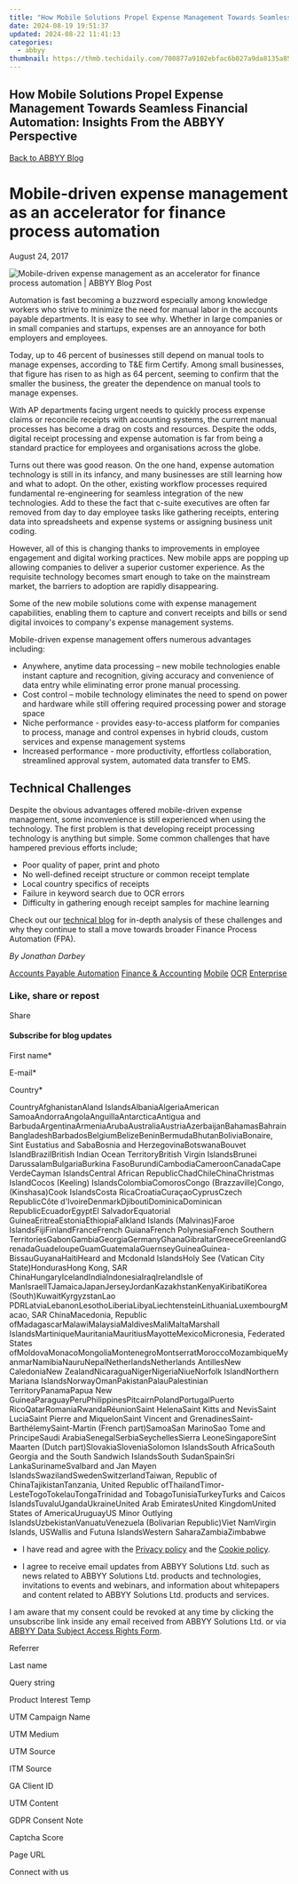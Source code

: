 ```yaml
---
title: "How Mobile Solutions Propel Expense Management Towards Seamless Financial Automation: Insights From the ABBYY Perspective"
date: 2024-08-19 19:51:37
updated: 2024-08-22 11:41:13
categories:
  - abbyy
thumbnail: https://thmb.techidaily.com/700877a9102ebfac6b027a9da8135a8597355f7b411786ceebe675ffa9f20381.jpg
---
```


## How Mobile Solutions Propel Expense Management Towards Seamless Financial Automation: Insights From the ABBYY Perspective

[Back to ABBYY Blog](https://tools.techidaily.com/abbyy/products/)

# Mobile-driven expense management as an accelerator for finance process automation

August 24, 2017

![Mobile-driven expense management as an accelerator for finance process automation | ABBYY Blog Post](https://static4.abbyy.com/abbyycommedia/25224/8648e_блог-и-smm_кадрирование-для-блога-24-августаblog.png) 

Automation is fast becoming a buzzword especially among knowledge workers who strive to minimize the need for manual labor in the accounts payable departments. It is easy to see why. Whether in large companies or in small companies and startups, expenses are an annoyance for both employers and employees.

Today, up to 46 percent of businesses still depend on manual tools to manage expenses, according to T&E firm Certify. Among small businesses, that figure has risen to as high as 64 percent, seeming to confirm that the smaller the business, the greater the dependence on manual tools to manage expenses.

With AP departments facing urgent needs to quickly process expense claims or reconcile receipts with accounting systems, the current manual processes has become a drag on costs and resources. Despite the odds, digital receipt processing and expense automation is far from being a standard practice for employees and organisations across the globe.

Turns out there was good reason. On the one hand, expense automation technology is still in its infancy, and many businesses are still learning how and what to adopt. On the other, existing workflow processes required fundamental re-engineering for seamless integration of the new technologies. Add to these the fact that c-suite executives are often far removed from day to day employee tasks like gathering receipts, entering data into spreadsheets and expense systems or assigning business unit coding.

However, all of this is changing thanks to improvements in employee engagement and digital working practices. New mobile apps are popping up allowing companies to deliver a superior customer experience. As the requisite technology becomes smart enough to take on the mainstream market, the barriers to adoption are rapidly disappearing.

Some of the new mobile solutions come with expense management capabilities, enabling them to capture and convert receipts and bills or send digital invoices to company's expense management systems.

Mobile-driven expense management offers numerous advantages including:

* Anywhere, anytime data processing – new mobile technologies enable instant capture and recognition, giving accuracy and convenience of data entry while eliminating error prone manual processing.
* Cost control – mobile technology eliminates the need to spend on power and hardware while still offering required processing power and storage space
* Niche performance - provides easy-to-access platform for companies to process, manage and control expenses in hybrid clouds, custom services and expense management systems
* Increased performance - more productivity, effortless collaboration, streamlined approval system, automated data transfer to EMS.

## Technical Challenges

Despite the obvious advantages offered mobile-driven expense management, some inconvenience is still experienced when using the technology. The first problem is that developing receipt processing technology is anything but simple. Some common challenges that have hampered previous efforts include;

* Poor quality of paper, print and photo
* No well-defined receipt structure or common receipt template
* Local country specifics of receipts
* Failure in keyword search due to OCR errors
* Difficulty in gathering enough receipt samples for machine learning

Check out our [technical blog](https://goo.gl/RCNdyW) for in-depth analysis of these challenges and why they continue to stall a move towards broader Finance Process Automation (FPA).

_By Jonathan Darbey_

[Accounts Payable Automation](https://tools.techidaily.com/abbyy/products/) [Finance & Accounting](https://tools.techidaily.com/abbyy/products/) [Mobile](https://tools.techidaily.com/abbyy/products/) [OCR](https://tools.techidaily.com/abbyy/products/) [Enterprise](https://tools.techidaily.com/abbyy/products/) 

### Like, share or repost

Share 

#### Subscribe for blog updates

First name\*

E-mail\*

Сountry\*

СountryAfghanistanAland IslandsAlbaniaAlgeriaAmerican SamoaAndorraAngolaAnguillaAntarcticaAntigua and BarbudaArgentinaArmeniaArubaAustraliaAustriaAzerbaijanBahamasBahrainBangladeshBarbadosBelgiumBelizeBeninBermudaBhutanBoliviaBonaire, Sint Eustatius and SabaBosnia and HerzegovinaBotswanaBouvet IslandBrazilBritish Indian Ocean TerritoryBritish Virgin IslandsBrunei DarussalamBulgariaBurkina FasoBurundiCambodiaCameroonCanadaCape VerdeCayman IslandsCentral African RepublicChadChileChinaChristmas IslandCocos (Keeling) IslandsColombiaComorosCongo (Brazzaville)Congo, (Kinshasa)Cook IslandsCosta RicaCroatiaCuraçaoCyprusCzech RepublicCôte d'IvoireDenmarkDjiboutiDominicaDominican RepublicEcuadorEgyptEl SalvadorEquatorial GuineaEritreaEstoniaEthiopiaFalkland Islands (Malvinas)Faroe IslandsFijiFinlandFranceFrench GuianaFrench PolynesiaFrench Southern TerritoriesGabonGambiaGeorgiaGermanyGhanaGibraltarGreeceGreenlandGrenadaGuadeloupeGuamGuatemalaGuernseyGuineaGuinea-BissauGuyanaHaitiHeard and Mcdonald IslandsHoly See (Vatican City State)HondurasHong Kong, SAR ChinaHungaryIcelandIndiaIndonesiaIraqIrelandIsle of ManIsraelITJamaicaJapanJerseyJordanKazakhstanKenyaKiribatiKorea (South)KuwaitKyrgyzstanLao PDRLatviaLebanonLesothoLiberiaLibyaLiechtensteinLithuaniaLuxembourgMacao, SAR ChinaMacedonia, Republic ofMadagascarMalawiMalaysiaMaldivesMaliMaltaMarshall IslandsMartiniqueMauritaniaMauritiusMayotteMexicoMicronesia, Federated States ofMoldovaMonacoMongoliaMontenegroMontserratMoroccoMozambiqueMyanmarNamibiaNauruNepalNetherlandsNetherlands AntillesNew CaledoniaNew ZealandNicaraguaNigerNigeriaNiueNorfolk IslandNorthern Mariana IslandsNorwayOmanPakistanPalauPalestinian TerritoryPanamaPapua New GuineaParaguayPeruPhilippinesPitcairnPolandPortugalPuerto RicoQatarRomaniaRwandaRéunionSaint HelenaSaint Kitts and NevisSaint LuciaSaint Pierre and MiquelonSaint Vincent and GrenadinesSaint-BarthélemySaint-Martin (French part)SamoaSan MarinoSao Tome and PrincipeSaudi ArabiaSenegalSerbiaSeychellesSierra LeoneSingaporeSint Maarten (Dutch part)SlovakiaSloveniaSolomon IslandsSouth AfricaSouth Georgia and the South Sandwich IslandsSouth SudanSpainSri LankaSurinameSvalbard and Jan Mayen IslandsSwazilandSwedenSwitzerlandTaiwan, Republic of ChinaTajikistanTanzania, United Republic ofThailandTimor-LesteTogoTokelauTongaTrinidad and TobagoTunisiaTurkeyTurks and Caicos IslandsTuvaluUgandaUkraineUnited Arab EmiratesUnited KingdomUnited States of AmericaUruguayUS Minor Outlying IslandsUzbekistanVanuatuVenezuela (Bolivarian Republic)Viet NamVirgin Islands, USWallis and Futuna IslandsWestern SaharaZambiaZimbabwe

* I have read and agree with the [Privacy policy](https://tools.techidaily.com/abbyy/products/) and the [Cookie policy](https://tools.techidaily.com/abbyy/products/).

* I agree to receive email updates from ABBYY Solutions Ltd. such as news related to ABBYY Solutions Ltd. products and technologies, invitations to events and webinars, and information about whitepapers and content related to ABBYY Solutions Ltd. products and services.  
    
I am aware that my consent could be revoked at any time by clicking the unsubscribe link inside any email received from ABBYY Solutions Ltd. or via [ABBYY Data Subject Access Rights Form](https://tools.techidaily.com/abbyy/products/).

Referrer

Last name

Query string

Product Interest Temp

UTM Campaign Name

UTM Medium

UTM Source

ITM Source

GA Client ID

UTM Content

GDPR Consent Note

Captcha Score

Page URL

Connect with us

<ins class="adsbygoogle"
     style="display:block"
     data-ad-format="autorelaxed"
     data-ad-client="ca-pub-7571918770474297"
     data-ad-slot="1223367746"></ins>



<ins class="adsbygoogle"
     style="display:block"
     data-ad-client="ca-pub-7571918770474297"
     data-ad-slot="8358498916"
     data-ad-format="auto"
     data-full-width-responsive="true"></ins>
